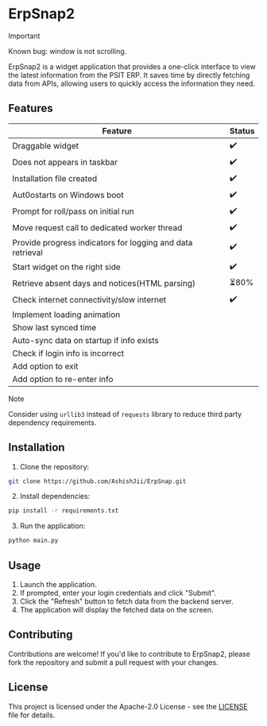 # ErpSnap2

>[!IMPORTANT]
>Known bug: window is not scrolling.

ErpSnap2 is a widget application that provides a one-click interface to view the latest information from the PSIT ERP. It saves time by directly fetching data from APIs, allowing users to quickly access the information they need.

## Features

| Feature | Status |
|-|-|
| Draggable widget | ✔️ |
| Does not appears in taskbar | ✔️ |
| Installation file created | ✔️ |
| Aut0ostarts on Windows boot | ✔️ |
| Prompt for roll/pass on initial run | ✔️ |
| Move request call to dedicated worker thread | ✔️ |
| Provide progress indicators for logging and data retrieval | ✔️ |
| Start widget on the right side | ✔️ |
| Retrieve absent days and notices(HTML parsing) | ⏳80% |
| Check internet connectivity/slow internet | ✔️ |
| Implement loading animation |  |
| Show last synced time |  |
| Auto-sync data on startup if info exists |  |
| Check if login info is incorrect |  |
| Add option to exit |  |
| Add option to re-enter info |  |

>[!NOTE]
>Consider using `urllib3` instead of `requests` library to reduce third party dependency requirements.

## Installation

1. Clone the repository:
```bash
git clone https://github.com/AshishJii/ErpSnap.git
```
2. Install dependencies:
```bash
pip install -r requirements.txt
```
3. Run the application:
```bash
python main.py
```

## Usage

1. Launch the application.
2. If prompted, enter your login credentials and click "Submit".
3. Click the "Refresh" button to fetch data from the backend server.
4. The application will display the fetched data on the screen.

## Contributing

Contributions are welcome! If you'd like to contribute to ErpSnap2, please fork the repository and submit a pull request with your changes.

## License

This project is licensed under the Apache-2.0 License - see the [LICENSE](LICENSE) file for details.

